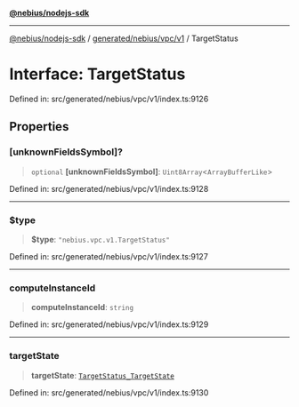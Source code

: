 [**@nebius/nodejs-sdk**](../../../../../README.md)

***

[@nebius/nodejs-sdk](../../../../../README.md) / [generated/nebius/vpc/v1](../README.md) / TargetStatus

# Interface: TargetStatus

Defined in: src/generated/nebius/vpc/v1/index.ts:9126

## Properties

### \[unknownFieldsSymbol\]?

> `optional` **\[unknownFieldsSymbol\]**: `Uint8Array`\<`ArrayBufferLike`\>

Defined in: src/generated/nebius/vpc/v1/index.ts:9128

***

### $type

> **$type**: `"nebius.vpc.v1.TargetStatus"`

Defined in: src/generated/nebius/vpc/v1/index.ts:9127

***

### computeInstanceId

> **computeInstanceId**: `string`

Defined in: src/generated/nebius/vpc/v1/index.ts:9129

***

### targetState

> **targetState**: [`TargetStatus_TargetState`](../type-aliases/TargetStatus_TargetState.md)

Defined in: src/generated/nebius/vpc/v1/index.ts:9130
